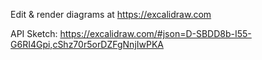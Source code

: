 Edit & render diagrams at https://excalidraw.com

API Sketch: https://excalidraw.com/#json=D-SBDD8b-I55-G6RI4Gpi,cShz70r5orDZFgNnjIwPKA